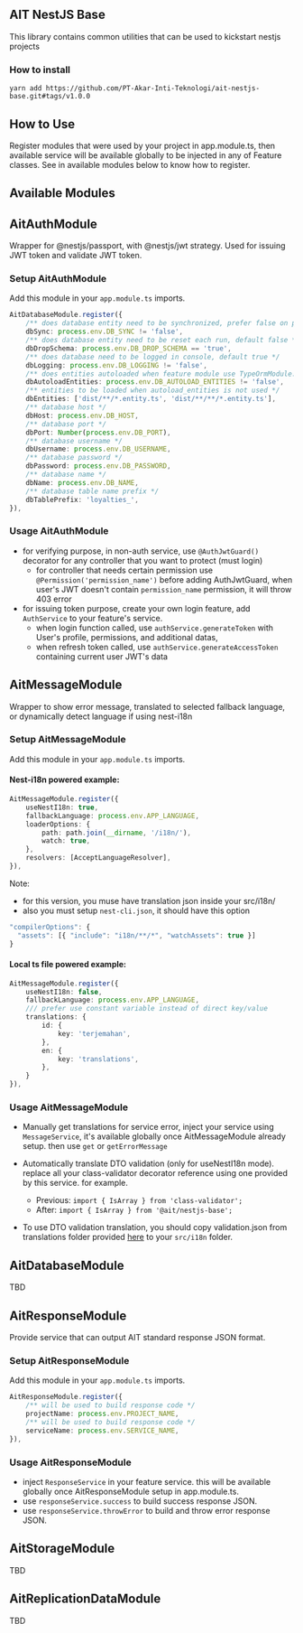 ## AIT NestJS Base
This library contains common utilities that can be used to kickstart nestjs projects

### How to install
```
yarn add https://github.com/PT-Akar-Inti-Teknologi/ait-nestjs-base.git#tags/v1.0.0
```

## How to Use
Register modules that were used by your project in app.module.ts, then available service will be available globally to be injected in any of Feature classes. See in available modules below to know how to register.

## Available Modules

## AitAuthModule
Wrapper for @nestjs/passport, with @nestjs/jwt strategy. Used for issuing JWT token and validate JWT token.

### Setup AitAuthModule
Add this module in your `app.module.ts` imports.

```ts
AitDatabaseModule.register({
    /** does database entity need to be synchronized, prefer false on production, default true */
    dbSync: process.env.DB_SYNC != 'false',
    /** does database entity need to be reset each run, default false */
    dbDropSchema: process.env.DB_DROP_SCHEMA == 'true',
    /** does database need to be logged in console, default true */
    dbLogging: process.env.DB_LOGGING != 'false',
    /** does entities autoloaded when feature module use TypeOrmModule.forFeature, default to true */
    dbAutoloadEntities: process.env.DB_AUTOLOAD_ENTITIES != 'false',
    /** entities to be loaded when autoload_entities is not used */
    dbEntities: ['dist/**/*.entity.ts', 'dist/**/**/*.entity.ts'],
    /** database host */
    dbHost: process.env.DB_HOST,
    /** database port */
    dbPort: Number(process.env.DB_PORT),
    /** database username */
    dbUsername: process.env.DB_USERNAME,
    /** database password */
    dbPassword: process.env.DB_PASSWORD,
    /** database name */
    dbName: process.env.DB_NAME,
    /** database table name prefix */
    dbTablePrefix: 'loyalties_',
}),
```

### Usage AitAuthModule
- for verifying purpose, in non-auth service, use `@AuthJwtGuard()` decorator for any controller that you want to protect (must login)
  - for controller that needs certain permission use `@Permission('permission_name')` before adding AuthJwtGuard, when user's JWT doesn't contain `permission_name` permission, it will throw 403 error
- for issuing token purpose, create your own login feature, add `AuthService` to your feature's service. 
  - when login function called, use `authService.generateToken` with User's profile, permissions, and additional datas, 
  - when refresh token called, use `authService.generateAccessToken` containing current user JWT's data

## AitMessageModule
Wrapper to show error message, translated to selected fallback language, or dynamically detect language if using nest-i18n

### Setup AitMessageModule
Add this module in your `app.module.ts` imports.

#### Nest-i18n powered example:
```ts
AitMessageModule.register({
    useNestI18n: true,
    fallbackLanguage: process.env.APP_LANGUAGE,
    loaderOptions: {
        path: path.join(__dirname, '/i18n/'),
        watch: true,
    },
    resolvers: [AcceptLanguageResolver],
}),
```
Note: 
  - for this version, you muse have translation json inside your src/i18n/
  - also you must setup `nest-cli.json`, it should have this option
  ```ts
  "compilerOptions": {
    "assets": [{ "include": "i18n/**/*", "watchAssets": true }]
  }
  ``` 

#### Local ts file powered example:
```ts
AitMessageModule.register({
    useNestI18n: false,
    fallbackLanguage: process.env.APP_LANGUAGE,
    /// prefer use constant variable instead of direct key/value
    translations: {
        id: {
            key: 'terjemahan',
        },
        en: {
            key: 'translations',
        },
    }
}),
```

### Usage AitMessageModule
- Manually get translations for service error, inject your service using `MessageService`, it's available globally once AitMessageModule already setup. then use `get` or `getErrorMessage`
  
- Automatically translate DTO validation (only for useNestI18n mode). replace all your class-validator decorator reference using one provided by this service. for example.
  - Previous: `import { IsArray } from 'class-validator';`
  - After: `import { IsArray } from '@ait/nestjs-base';`
- To use DTO validation translation, you should copy validation.json from translations folder provided [here](translations/) to your `src/i18n` folder.


## AitDatabaseModule
TBD

## AitResponseModule
Provide service that can output AIT standard response JSON format.

### Setup AitResponseModule
Add this module in your `app.module.ts` imports.

```ts
AitResponseModule.register({
    /** will be used to build response code */
    projectName: process.env.PROJECT_NAME,
    /** will be used to build response code */
    serviceName: process.env.SERVICE_NAME,
}),
```

### Usage AitResponseModule
- inject `ResponseService` in your feature service. this will be available globally once AitResponseModule setup in app.module.ts.
- use `responseService.success` to build success response JSON. 
- use `responseService.throwError` to build and throw error response JSON.

## AitStorageModule
TBD

## AitReplicationDataModule
TBD